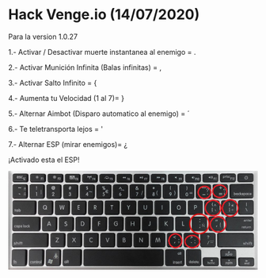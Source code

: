 # Hack Venge.io (14/07/2020)

Para la version 1.0.27

1.- Activar / Desactivar muerte instantanea al enemigo = .

2.- Activar Munición Infinita (Balas infinitas) = ,

3.- Activar Salto Infinito = {

4.- Aumenta tu Velocidad (1 al 7)= }

5.- Alternar Aimbot (Disparo automatico al enemigo) = ´

6.- Te teletransporta lejos = '

7.- Alternar ESP (mirar enemigos)= ¿

¡Activado esta el ESP!

![Screenshot](teclado.jpg?raw=true )</p>
